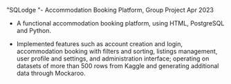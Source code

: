 "SQLodge "- Accommodation Booking Platform, Group Project Apr 2023

- A functional accommodation booking platform, using HTML, PostgreSQL
and Python.

- Implemented features such as account creation and login, accommodation booking with filters and sorting, listings
management, user profile and settings, and administration interface; operating on datasets of more than 500 rows from Kaggle and generating additional data through Mockaroo.

